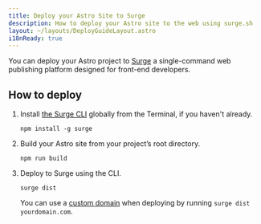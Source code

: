 ```yaml
---
title: Deploy your Astro Site to Surge
description: How to deploy your Astro site to the web using surge.sh
layout: ~/layouts/DeployGuideLayout.astro
i18nReady: true
---
```


You can deploy your Astro project to [Surge](https://surge.sh/) a single-command web publishing platform designed for front-end developers.

## How to deploy

1. Install [the Surge CLI](https://www.npmjs.com/package/surge) globally from the Terminal, if you haven't already.

    ```shell
    npm install -g surge
    ```

2. Build your Astro site from your project’s root directory.

    ```shell
    npm run build
    ```

3. Deploy to Surge using the CLI.

    ```shell
    surge dist
    ```

    You can use a [custom domain](http://surge.sh/help/adding-a-custom-domain) when deploying by running `surge dist yourdomain.com`.
